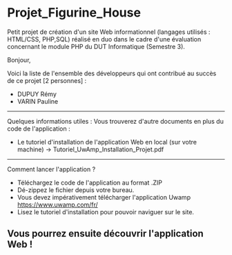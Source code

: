 # Projet_Figurine_House
Petit projet de création d'un site Web informationnel (langages utilisés : HTML/CSS, PHP,SQL) réalisé en duo dans le cadre d'une évaluation concernant le module PHP du DUT Informatique (Semestre 3). 

Bonjour, 

Voici la liste de l'ensemble des développeurs qui ont contribué au succès de ce projet [2 personnes] : 
- DUPUY Rémy 
- VARIN Pauline 
---

Quelques informations utiles : 
Vous trouverez d'autre documents en plus du code de l'application :
- Le tutoriel d'installation de l'application Web en local (sur votre machine) -> Tutoriel_UwAmp_Installation_Projet.pdf

---
Comment lancer l'application ? 
- Téléchargez le code de l'application au format .ZIP
- Dé-zippez le fichier depuis votre bureau. 
- Vous devez impérativement télécharger l'application Uwamp https://www.uwamp.com/fr/
- Lisez le tutoriel d'installation pour pouvoir naviguer sur le site.
 
 Vous pourrez ensuite découvrir l'application Web ! 
---
